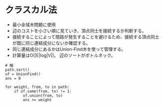 # クラスカル法

- 最小全域木問題に使用
- 辺のコストを小さい順に見ていき、頂点同士を接続するか判断する。
- 接続することによって閉路が発生することを避けるため、接続する頂点同士が既に同じ連結成分にないか確認する。
- 同じ連結成分にあるかはUnion-Find木を使って管理する。
- 計算量はO(|E|log|V|)。 辺のソートがボトルネック。

```
# 略
path.sort()
uf = UnionFind()
ans = 0

for weight, from, to in path:
    if uf.same(from, to) != 1:
        uf.union(from, to)
        ans += weight
```

